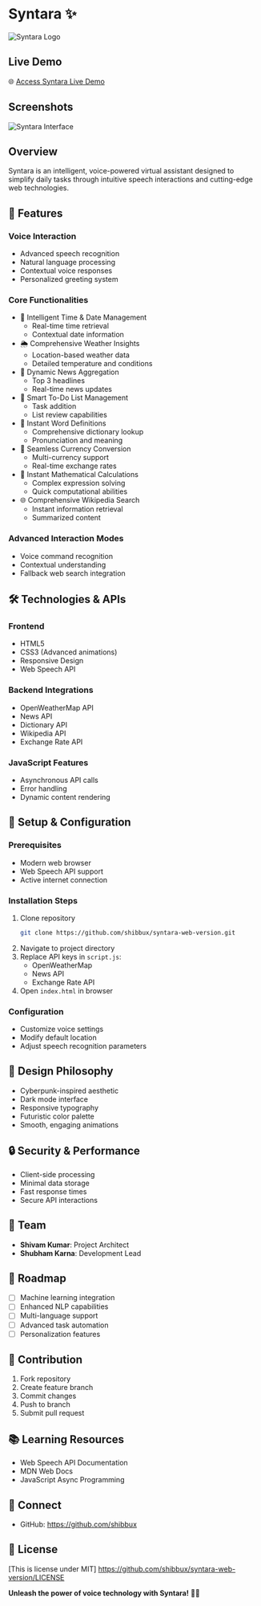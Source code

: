 # Syntara ✨
![Syntara Logo](https://i.imgur.com/loc5NF2.jpeg)

## Live Demo
🌐 [Access Syntara Live Demo](https://syntarawebassist.netlify.app/)

## Screenshots
![Syntara Interface](https://i.imgur.com/1plzitg.png)

## Overview
Syntara is an intelligent, voice-powered virtual assistant designed to simplify daily tasks through intuitive speech interactions and cutting-edge web technologies.

## 🚀 Features

### Voice Interaction
- Advanced speech recognition
- Natural language processing
- Contextual voice responses
- Personalized greeting system

### Core Functionalities
- 📅 Intelligent Time & Date Management
  - Real-time time retrieval
  - Contextual date information
- 🌦️ Comprehensive Weather Insights
  - Location-based weather data
  - Detailed temperature and conditions
- 📰 Dynamic News Aggregation
  - Top 3 headlines
  - Real-time news updates
- 📝 Smart To-Do List Management
  - Task addition
  - List review capabilities
- 📖 Instant Word Definitions
  - Comprehensive dictionary lookup
  - Pronunciation and meaning
- 💱 Seamless Currency Conversion
  - Multi-currency support
  - Real-time exchange rates
- 🧮 Instant Mathematical Calculations
  - Complex expression solving
  - Quick computational abilities
- 🌐 Comprehensive Wikipedia Search
  - Instant information retrieval
  - Summarized content

### Advanced Interaction Modes
- Voice command recognition
- Contextual understanding
- Fallback web search integration

## 🛠️ Technologies & APIs

### Frontend
- HTML5
- CSS3 (Advanced animations)
- Responsive Design
- Web Speech API

### Backend Integrations
- OpenWeatherMap API
- News API
- Dictionary API
- Wikipedia API
- Exchange Rate API

### JavaScript Features
- Asynchronous API calls
- Error handling
- Dynamic content rendering

## 🔧 Setup & Configuration

### Prerequisites
- Modern web browser
- Web Speech API support
- Active internet connection

### Installation Steps
1. Clone repository
   ```bash
   git clone https://github.com/shibbux/syntara-web-version.git
   ```
2. Navigate to project directory
3. Replace API keys in `script.js`:
   - OpenWeatherMap
   - News API
   - Exchange Rate API
4. Open `index.html` in browser

### Configuration
- Customize voice settings
- Modify default location
- Adjust speech recognition parameters

## 🎨 Design Philosophy
- Cyberpunk-inspired aesthetic
- Dark mode interface
- Responsive typography
- Futuristic color palette
- Smooth, engaging animations

## 🔒 Security & Performance
- Client-side processing
- Minimal data storage
- Fast response times
- Secure API interactions

## 👥 Team
- **Shivam Kumar**: Project Architect
- **Shubham Karna**: Development Lead

## 🚧 Roadmap
- [ ] Machine learning integration
- [ ] Enhanced NLP capabilities
- [ ] Multi-language support
- [ ] Advanced task automation
- [ ] Personalization features

## 🤝 Contribution
1. Fork repository
2. Create feature branch
3. Commit changes
4. Push to branch
5. Submit pull request

## 📚 Learning Resources
- Web Speech API Documentation
- MDN Web Docs
- JavaScript Async Programming

## 🔗 Connect
- GitHub: https://github.com/shibbux


## 📝 License
[This is license under MIT] https://github.com/shibbux/syntara-web-version/LICENSE

**Unleash the power of voice technology with Syntara!** 🎉🚀
